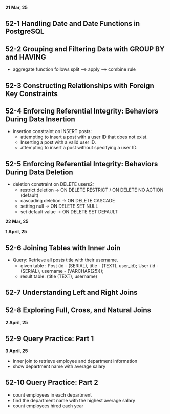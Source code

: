 **21 Mar, 25**

## 52-1 Handling Date and Date Functions in PostgreSQL

## 52-2 Grouping and Filtering Data with GROUP BY and HAVING

- aggregate function follows split --> apply --> combine rule

## 52-3 Constructing Relationships with Foreign Key Constraints

## 52-4 Enforcing Referential Integrity: Behaviors During Data Insertion

- insertion constraint on INSERT posts:
  - attempting to insert a post with a user ID that does not exist.
  - Inserting a post with a valid user ID.
  - attempting to insert a post without specifying a user ID.

## 52-5 Enforcing Referential Integrity: Behaviors During Data Deletion

- deletion constraint on DELETE users2:
  - restrict deletion -> ON DELETE RESTRICT / ON DELETE NO ACTION (default)
  - cascading deletion -> ON DELETE CASCADE
  - setting null -> ON DELETE SET NULL
  - set default value -> ON DELETE SET DEFAULT

**22 Mar, 25**

**1 April, 25**

## 52-6 Joining Tables with Inner Join

- Query: Retrieve all posts title with their username.
  - given table : Post (id - (SERIAL), title - (TEXT), user_id); User (id - (SERIAL), username - (VARCHAR(25)));
  - result table: (title (TEXT), username)

## 52-7 Understanding Left and Right Joins

## 52-8 Exploring Full, Cross, and Natural Joins

**2 April, 25**

## 52-9 Query Practice: Part 1

**3 April, 25**

- inner join to retrieve employee and department information
- show department name with average salary

## 52-10 Query Practice: Part 2

- count employees in each department
- find the department name with the highest average salary
- count employees hired each year
